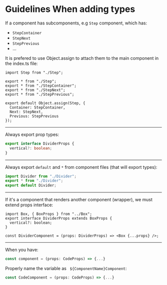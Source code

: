 # Guidelines When adding types 

If a component has subcomponents, e.g `Step` component, which has:
- `StepContainer`
- `StepNext`
- `StepPrevious`
- ...

It is prefered to use Object.assign to attach them to the main component in the index.ts file:

```tsx
import Step from "./Step";

export * from "./Step";
export * from "./StepContainer";
export * from "./StepNext";
export * from "./StepPrevious";

export default Object.assign(Step, {
  Container: StepContainer,
  Next: StepNext,
  Previous: StepPrevious
});
```
---

Always export prop types:
```ts
export interface DividerProps {
  vertical?: boolean;
}
```
---

Always export `default` and `*` from component files (that will export types):

```ts
import Divider from "./Divider";
export * from "./Divider";
export default Divider;
```
---

If it's a component that renders another component (wrapper), we must extend props interface:
```tsx
import Box, { BoxProps } from "../Box";
export interface DividerProps extends BoxProps {
  vertical?: boolean;
}

const DividerComponent = (props: DividerProps) => <Box {...props} />;
```
---

When you have: 
```js
const component = (props: CodeProps) => {...}
```

Properly name the variable as ` ${ComponentName}Component`:
```js
const CodeComponent = (props: CodeProps) => {...}
```
